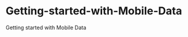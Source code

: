 Getting-started-with-Mobile-Data
================================

Getting started with Mobile Data
